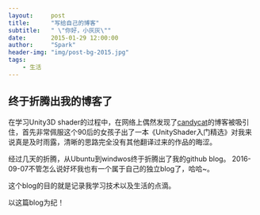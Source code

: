 ```yaml
---
layout:     post
title:      "写给自己的博客"
subtitle:   " \"你好，小灰灰\""
date:       2015-01-29 12:00:00
author:     "Spark"
header-img: "img/post-bg-2015.jpg"
tags:
    - 生活
---
```


## 终于折腾出我的博客了
在学习Unity3D shader的过程中，在网络上偶然发现了[candycat](http://candycat1992.github.io/)的博客被吸引住，首先非常佩服这个90后的女孩子出了一本《UnityShader入门精选》对我来说真是及时雨露，清晰的思路完全没有其他翻译过来的作品的晦涩。

经过几天的折腾，从Ubuntu到windwos终于折腾出了我的github blog。 2016-09-07不管怎么说好坏我也有一个属于自己的独立blog了，哈哈~。

这个blog的目的就是记录我学习技术以及生活的点滴。

以这篇blog为纪！
